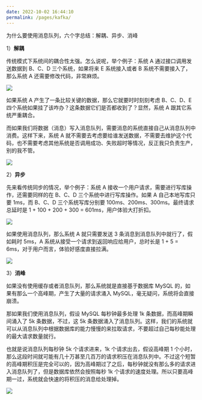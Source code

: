 ```yaml
---
date: 2022-10-02 16:44:10
permalink: /pages/kafka/
---
```

为什么要使用消息队列，六个字总结：解耦、异步、消峰

1）**解耦**

传统模式下系统间的耦合性太强。怎么说呢，举个例子：系统 A 通过接口调用发送数据到 B、C、D 三个系统，如果将来 E 系统接入或者 B 系统不需要接入了，那么系统 A 还需要修改代码，非常麻烦。

![](https://cs-wiki.oss-cn-shanghai.aliyuncs.com/img/20210303224922.png)

如果系统 A 产生了一条比较关键的数据，那么它就要时时刻刻考虑 B、C、D、E 四个系统如果挂了该咋办？这条数据它们是否都收到了？显然，系统 A 跟其它系统严重耦合。

而如果我们将数据（消息）写入消息队列，需要消息的系统直接自己从消息队列中消费。这样下来，系统 A 就不需要去考虑要给谁发送数据，不需要去维护这个代码，也不需要考虑其他系统是否调用成功、失败超时等情况，反正我只负责生产，别的我不管。

![](https://cs-wiki.oss-cn-shanghai.aliyuncs.com/img/20210303225222.png)

2）**异步**

先来看传统同步的情况，举个例子：系统 A 接收一个用户请求，需要进行写库操作，还需要同样的在 B、C、D 三个系统中进行写库操作。如果 A 自己本地写库只要 1ms，而 B、C、D 三个系统写库分别要 100ms、200ms、300ms。最终请求总延时是 1 + 100 + 200 + 300 = 601ms，用户体验大打折扣。

![](https://cs-wiki.oss-cn-shanghai.aliyuncs.com/img/20210303225512.png)

如果使用消息队列，那么系统 A 就只需要发送 3 条消息到消息队列中就行了，假如耗时 5ms，A 系统从接受一个请求到返回响应给用户，总时长是 1 + 5 = 6ms，对于用户而言，体验好感度直接拉满。

![](https://cs-wiki.oss-cn-shanghai.aliyuncs.com/img/20210303225735.png)

3）**消峰**

如果没有使用缓存或者消息队列，那么系统就是直接基于数据库 MySQL 的，如果有那么一个高峰期，产生了大量的请求涌入 MySQL，毫无疑问，系统将会直接崩溃。

那如果我们使用消息队列，假设 MySQL 每秒钟最多处理 1k 条数据，而高峰期瞬间涌入了 5k 条数据，不过，这 5k 条数据涌入了消息队列。这样，我们的系统就可以从消息队列中根据数据库的能力慢慢的来拉取请求，不要超过自己每秒能处理的最大请求数量就行。

也就是说消息队列每秒钟 5k 个请求进来，1k 个请求出去，假设高峰期 1 个小时，那么这段时间就可能有几十万甚至几百万的请求积压在消息队列中。不过这个短暂的高峰期积压是完全可以的，因为高峰期过了之后，每秒钟就没有那么多的请求进入消息队列了，但是数据库依然会按照每秒 1k 个请求的速度处理。所以只要高峰期一过，系统就会快速的将积压的消息给处理掉。

![](https://cs-wiki.oss-cn-shanghai.aliyuncs.com/img/20210303225857.png)
